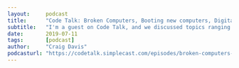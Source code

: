 ```yaml
---
layout:     podcast
title:      "Code Talk: Broken Computers, Booting new computers, Digital photo storage, Tin foil hats"
subtitle:   "I'm a guest on Code Talk, and we discussed topics ranging from broken computers and how to set up a new (or old) machine, digital backups, and the we get a little paranoid about who's listening."
date:       2019-07-11
tags:       [podcast]
author:     "Craig Davis"
podcasturl: "https://codetalk.simplecast.com/episodes/broken-computers-booting-new-computers-digital-photo-storage-tin-foil-hats"
---
```

